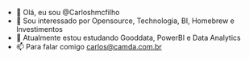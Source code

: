 - 👋 Olá, eu sou @Carloshmcfilho
- 👀 Sou interessado por Opensource, Technologia, BI, Homebrew e Investimentos
- 🌱 Atualmente estou estudando Gooddata, PowerBI e Data Analytics  
- 📫 Para falar comigo carlos@camda.com.br

<!---
Carloshmcfilho/Carloshmcfilho is a ✨ special ✨ repository because its `README.md` (this file) appears on your GitHub profile.
You can click the Preview link to take a look at your changes.
--->

